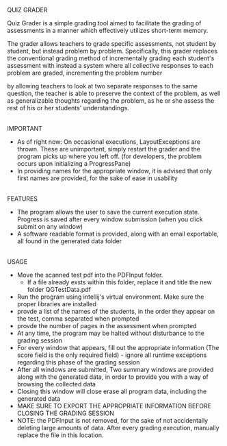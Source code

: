 QUIZ GRADER

Quiz Grader is a simple grading tool aimed to facilitate the
grading of assessments in a manner which effectively utilizes 
short-term memory.

The grader allows teachers to grade specific assessments, not 
student by student, but instead problem by problem. Specifically,
this grader replaces the conventional grading method of incrementally
grading each student's assessment with instead a system where all 
collective responses to each problem are graded, incrementing the 
problem number

by allowing teachers to look at two separate responses to the
same question, the teacher is able to preserve the context of the
problem, as well as generalizable thoughts regarding the problem, 
as he or she assess the rest of his or her students' understandings. 

<br>
IMPORTANT

- As of right now: On occasional executions, LayoutExceptions 
are thrown. These are unimportant, simply restart the grader and the
program picks up where you left off. (for developers, the problem
occurs upon initializing a ProgressPane)
- In providing names for the appropriate window, it is advised 
that only first names are provided, for the sake of ease in usability

<br>
FEATURES

- The program allows the user to save the current execution state. 
Progress is saved after every window submission (when you click submit on any window)
- A software readable format is provided, along with an email exportable, all found in the
generated data folder

<br>
USAGE

- Move the scanned test pdf into the PDFInput folder.
    - If a file already exsts within this folder, replace it and title
    the new folder QGTestData.pdf
- Run the program using intellij's virtual environment. Make sure the
proper libraries are installed
- provde a list of the names of the students, in the order they appear on
the test, comma separated when prompted
- provde the number of pages in the assessment when prompted
- At any time, the program may be halted without disturbance to the 
grading session
- For every window that appears, fill out the appropriate information
(The score field is the only required field) - ignore all runtime exceptions
regarding this phase of the grading session
- After all windows are submitted, Two summary windows are provided along with
the generated data, in order to provide you with a way of browsing the collected data
- Closing this window will close erase all program data, including the generated data
- MAKE SURE TO EXPORT THE APPROPRIATE INFORMATION BEFORE CLOSING THE GRADING SESSION
- NOTE: the PDFInput is not removed, for the sake of not accidentally deleting large amounts
of data. After every grading execution, manually replace the file in this location. 